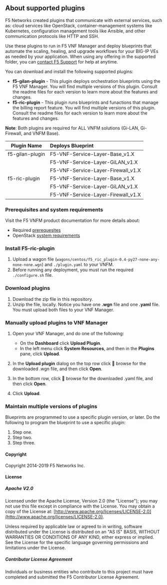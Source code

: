## About supported plugins
F5 Networks created plugins that communicate with external services, such as: cloud services like OpenStack, container-management systems like Kubernetes, configuration management tools like Ansible, and other communication protocols like HTTP and SSH.

Use these plugins to run in F5 VNF Manager and deploy blueprints that automate the scaling, healing, 
and upgrade workflows for your BIG-IP VEs as needed by your application. When using any offering in the supported folder, 
you can [contact F5 Support](https://www.f5.com/company/contact/regional-offices#product-support) for help at anytime.

You can download and install the following supported plugins:
- **f5-gilan-plugin** - This plugin deploys orchestration blueprints using the F5 VNF Manager. You will find multiple versions of this plugin. Consult the readme files for each version to learn more about the features and changes.
- **f5-ric-plugin** - This plugin runs blueprints and funactions that manage the billing report feature. You will find multiple versions of this plugin. Consult the readme files for each version to learn more about the features and changes.
  
**Note**: Both plugins are required for ALL VNFM solutions (Gi-LAN, Gi-Firewall, and VNFM Base).

| Plugin Name                   | Deploys Blueprint                                                 |                   
| ------------------------------| :-----------------------------------------------------------------|
| f5-gilan-plugin               | F5-VNF-Service-Layer-Base_v1.X                                    |                        
|                               | F5-VNF-Service-Layer-GiLAN_v1.X                                   |
|                               | F5-VNF-Service-Layer-Firewall_v1.X                                |
| f5-ric-plugin                 | F5-VNF-Service-Layer-Base_v1.X                                    |
|                               | F5-VNF-Service-Layer-GiLAN_v1.X                                   |
|                               | F5-VNF-Service-Layer-Firewall_v1.X                                |
                          


### Prerequisites and system requirements
Visit the F5 VNFM product documentation for more details about:
- Required <a href="https://clouddocs.f5.com/cloud/nfv/latest/setup.html#prerequisites" target="_blank">prerequesites</a>  
- OpenStack [system requirements](https://clouddocs.f5.com/cloud/nfv/latest/setup.html#private-cloud-environment-setup)

### Install F5-ric-plugin

1. Upload a wagon file (``wagons/centos/f5_ric_plugin-0.4-py27-none-any-none-none.wgn``) and ``./plugin.yaml`` to your VNFM. 
2. Before running any deployment, you must run the required ``./configure.sh`` file.  

### Download plugins

1. Download the zip file in this repository.
2. Unzip the file, locally. Notice you have one **.wgn** file and one **.yaml** file. You must upload both files to your VNF Manager.

### Manually upload plugins to VNF Manager

1. Open your VNF Manager, and do one of the following:

   - On the **Dashboard** click **Upload Plugin**.
   - In the left menu click **System Resources**, and then in the **Plugins** pane, click **Upload**.
   
2. In the **Upload plugin** dialog on the top row click :open_file_folder: browse for the downloaded .wgn file, and then click **Open**.
3. In the bottom row, click :open_file_folder: browse for the downloaded .yaml file, and then click **Open**.
4. Click **Upload**.

### <a name="multiversions"></a>Maintain multiple versions of plugins
Blueprints are programmed to use a specific plugin version, or later. Do the following to program the blueprint to use a specific plugin:

1. Step one.
2. Step two.
3. Step three. 

#### Copyright
Copyright 2014-2019 F5 Networks Inc.

#### License

##### Apache V2.0 
Licensed under the Apache License, Version 2.0 (the "License"); you may not use this file except in compliance with the License. You may obtain a copy of the License at: [http://www.apache.org/licenses/LICENSE-2.0](http://www.apache.org/licenses/LICENSE-2.0).

Unless required by applicable law or agreed to in writing, software distributed under the License is distributed on an "AS IS" BASIS, WITHOUT WARRANTIES OR CONDITIONS OF ANY KIND, either express or implied. See the License for the specific language governing permissions and limitations under the License.

##### Contributor License Agreement
Individuals or business entities who contribute to this project must have completed and submitted the F5 Contributor License Agreement.

